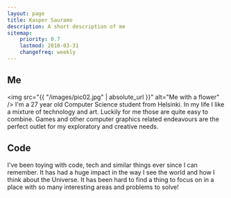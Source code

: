 ```yaml
---
layout: page
title: Kasper Sauramo
description: A short description of me
sitemap:
    priority: 0.7
    lastmod: 2018-03-31
    changefreq: weekly
---
```

## Me
<span class="image right"><img src="{{ "/images/pic02.jpg" | absolute_url }}" alt="Me with a flower" /></span>
I'm a 27 year old Computer Science student from Helsinki. In my life I like a mixture of technology and art.
Luckily for me those are quite easy to combine. Games and other computer graphics related endeavours are the perfect
outlet for my exploratory and creative needs.

## Code
I've been toying with code, tech and similar things ever since I can remember. It has had a huge impact in the way
I see the world and how I think about the Universe. It has been hard to find a thing to focus on in a place with so many
interesting areas and problems to solve!

<!--## Games-->


<!--## Things-->
